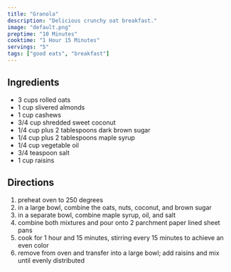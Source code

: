 ```yaml
---
title: "Granola"
description: "Delicious crunchy oat breakfast."
image: "default.png"
preptime: "10 Minutes"
cooktime: "1 Hour 15 Minutes"
servings: "5"
tags: ["good eats", "breakfast"]
---
```


## Ingredients
- 3 cups rolled oats
- 1 cup slivered almonds
- 1 cup cashews
- 3/4 cup shredded sweet coconut
- 1/4 cup plus 2 tablespoons dark brown sugar
- 1/4 cup plus 2 tablespoons maple syrup
- 1/4 cup vegetable oil
- 3/4 teaspoon salt
- 1 cup raisins

## Directions
1. preheat oven to 250 degrees
2. in a large bowl, combine the oats, nuts, coconut, and brown sugar
3. in a separate bowl, combine maple syrup, oil, and salt
4. combine both mixtures and pour onto 2 parchment paper lined sheet pans
5. cook for 1 hour and 15 minutes, stirring every 15 minutes to achieve an even color
6. remove from oven and transfer into a large bowl; add raisins and mix until evenly distributed
